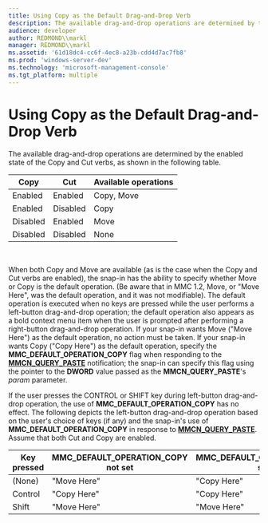 ```yaml
---
title: Using Copy as the Default Drag-and-Drop Verb
description: The available drag-and-drop operations are determined by the enabled state of the Copy and Cut verbs, as shown in the following table.
audience: developer
author: REDMOND\\markl
manager: REDMOND\\markl
ms.assetid: '61d18dc4-cc6f-4ec8-a23b-cdd4d7ac7fb8'
ms.prod: 'windows-server-dev'
ms.technology: 'microsoft-management-console'
ms.tgt_platform: multiple
---
```


# Using Copy as the Default Drag-and-Drop Verb

The available drag-and-drop operations are determined by the enabled state of the Copy and Cut verbs, as shown in the following table.



| Copy     | Cut      | Available operations |
|----------|----------|----------------------|
| Enabled  | Enabled  | Copy, Move           |
| Enabled  | Disabled | Copy                 |
| Disabled | Enabled  | Move                 |
| Disabled | Disabled | None                 |



 

When both Copy and Move are available (as is the case when the Copy and Cut verbs are enabled), the snap-in has the ability to specify whether Move or Copy is the default operation. (Be aware that in MMC 1.2, Move, or "Move Here", was the default operation, and it was not modifiable). The default operation is executed when no keys are pressed while the user performs a left-button drag-and-drop operation; the default operation also appears as a bold context menu item when the user is prompted after performing a right-button drag-and-drop operation. If your snap-in wants Move ("Move Here") as the default operation, no action must be taken. If your snap-in wants Copy ("Copy Here") as the default operation, specify the **MMC\_DEFAULT\_OPERATION\_COPY** flag when responding to the [**MMCN\_QUERY\_PASTE**](mmcn-query-paste.md) notification; the snap-in can specify this flag using the pointer to the **DWORD** value passed as the **MMCN\_QUERY\_PASTE**'s *param* parameter.

If the user presses the CONTROL or SHIFT key during left-button drag-and-drop operation, the use of **MMC\_DEFAULT\_OPERATION\_COPY** has no effect. The following depicts the left-button drag-and-drop operation based on the user's choice of keys (if any) and the snap-in's use of **MMC\_DEFAULT\_OPERATION\_COPY** in response to [**MMCN\_QUERY\_PASTE**](mmcn-query-paste.md). Assume that both Cut and Copy are enabled.



| Key pressed | MMC\_DEFAULT\_OPERATION\_COPY not set | MMC\_DEFAULT\_OPERATION\_COPY set |
|-------------|---------------------------------------|-----------------------------------|
| (None)      | "Move Here"                           | "Copy Here"                       |
| Control     | "Copy Here"                           | "Copy Here"                       |
| Shift       | "Move Here"                           | "Move Here"                       |



 

 

 




